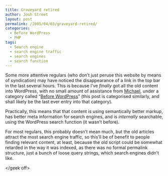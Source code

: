 ```yaml
---
title: Graveyard retired
author: Josh Street
layout: post
permalink: /2005/04/03/graveyard-retired/
categories:
  - Before WordPress
  - PHP
tags:
  - Search engine
  - search engine traffic
  - search engines
  - search function
---
```

Some more attentive regulars (who don&#8217;t just peruse this website by means of syndication) may have noticed the disappearance of a link in the top bar in the last several hours. This is because I&#8217;ve *finally* got all the old content into WordPress, with no small amount of assistance from [Michael][1], under a category called &#8220;[Before WordPress][2]&#8221; (this post is categorised similarly, and shall likely be the last ever entry into that category).

Practically, this means that that content is using semantically better markup, has better meta information for search engines, and is *internally* searchable, using the WordPress search function (it wasn&#8217;t before).

For most regulars, this probably doesn&#8217;t mean much, but the old articles attract the most search engine traffic, so this&#8217;ll be of benefit to people finding relevant content, at least, because the old script could be somewhat retarded in the way it was indexed, as there was no formal permalink structure, just a bunch of loose query strings, which search engines didn&#8217;t like.

<\/geek off>

 [1]: http://www.bluetrait.com/
 [2]: /blog/category/before-wordpress/